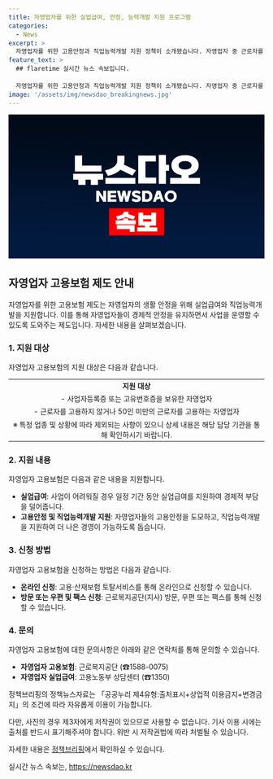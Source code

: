 ```yaml
---
title: 자영업자를 위한 실업급여, 안정, 능력개발 지원 프로그램
categories:
  - News
excerpt: >
  자영업자를 위한 고용안정과 직업능력개발 지원 정책이 소개됐습니다. 자영업자 중 근로자를 고용하지 않거나 50명 이하를 고용하는 경우에 실업급여와 직업능력개발을 받을 수 있으며, 온라인이나 방문, 우편, 팩스를 통해 신청할 수 있습니다. 자세한 내용은 근로복지공단이나 고용노동부 상담센터로 문의할 수 있습니다. (전화 : 1588-0075, 1350)
feature_text: >
  ## flaretime 실시간 뉴스 속보입니다.

  자영업자를 위한 고용안정과 직업능력개발 지원 정책이 소개됐습니다. 자영업자 중 근로자를 고용하지 않거나 50명 이하를 고용하는 경우에 실업급여와 직업능력개발을 받을 수 있으며, 온라인이나 방문, 우편, 팩스를 통해 신청할 수 있습니다. 자세한 내용은 근로복지공단이나 고용노동부 상담센터로 문의할 수 있습니다. (전화 : 1588-0075, 1350)
image: '/assets/img/newsdao_breakingnews.jpg'
---
```


<p><img src="/assets/img/newsdao_breakingnews.jpg" alt="flaretime 속보" /></p>

<h2 data-ke-size="size26">자영업자 고용보험 제도 안내</h2>

<p data-ke-size="size16">자영업자를 위한 고용보험 제도는 자영업자의 생활 안정을 위해 실업급여와 직업능력개발을 지원합니다. 이를 통해 자영업자들이 경제적 안정을 유지하면서 사업을 운영할 수 있도록 도와주는 제도입니다. 자세한 내용을 살펴보겠습니다.</p>

<h3>1. 지원 대상</h3>

<p data-ke-size="size16">자영업자 고용보험의 지원 대상은 다음과 같습니다.</p>

<table>
  <tr>
    <td style="text-align: center; height: 17px;"><b>지원 대상</b></td>
  </tr>
  <tr>
    <td style="text-align: center; height: 17px;">- 사업자등록증 또는 고유번호증을 보유한 자영업자</td>
  </tr>
  <tr>
    <td style="text-align: center; height: 17px;">- 근로자를 고용하지 않거나 50인 미만의 근로자를 고용하는 자영업자</td>
  </tr>
  <tr>
    <td style="text-align: center; height: 17px;">※ 특정 업종 및 상황에 따라 제외되는 사항이 있으니 상세 내용은 해당 담당 기관을 통해 확인하시기 바랍니다.</td>
  </tr>
</table>

<h3>2. 지원 내용</h3>

<p data-ke-size="size16">자영업자 고용보험은 다음과 같은 내용을 지원합니다.</p>

<ul>
  <li><b>실업급여</b>: 사업이 어려워질 경우 일정 기간 동안 실업급여를 지원하여 경제적 부담을 덜어줍니다.</li>
  <li><b>고용안정 및 직업능력개발 지원</b>: 자영업자들의 고용안정을 도모하고, 직업능력개발을 지원하여 더 나은 경영이 가능하도록 돕습니다.</li>
</ul>

<h3>3. 신청 방법</h3>

<p data-ke-size="size16">자영업자 고용보험을 신청하는 방법은 다음과 같습니다.</p>

<ul>
  <li><b>온라인 신청</b>: 고용·산재보험 토탈서비스를 통해 온라인으로 신청할 수 있습니다.</li>
  <li><b>방문 또는 우편 및 팩스 신청</b>: 근로복지공단(지사) 방문, 우편 또는 팩스를 통해 신청할 수 있습니다.</li>
</ul>

<h3>4. 문의</h3>

<p data-ke-size="size16">자영업자 고용보험에 대한 문의사항은 아래와 같은 연락처를 통해 문의할 수 있습니다.</p>

<ul>
  <li><b>자영업자 고용보험</b>: 근로복지공단 (☎1588-0075)</li>
  <li><b>자영업자 실업급여</b>: 고용노동부 상담센터 (☎1350)</li>
</ul>

<p data-ke-size="size16">정책브리핑의 정책뉴스자료는 「공공누리 제4유형:출처표시+상업적 이용금지+변경금지」의 조건에 따라 자유롭게 이용이 가능합니다.</p>

<p data-ke-size="size16">다만, 사진의 경우 제3자에게 저작권이 있으므로 사용할 수 없습니다. 기사 이용 시에는 출처를 반드시 표기해주셔야 합니다. 위반 시 저작권법에 따라 처벌될 수 있습니다.</p>

<p data-ke-size="size16">자세한 내용은 <a href="https://https://www.korea.kr/policy/actualIssueDetail.do?newsId=148355194" target="_blank" rel="noopener">정책브리핑</a>에서 확인하실 수 있습니다.</p>
실시간 뉴스 속보는, <a href="https://newsdao.kr" rel="dofollow">https://newsdao.kr</a>


